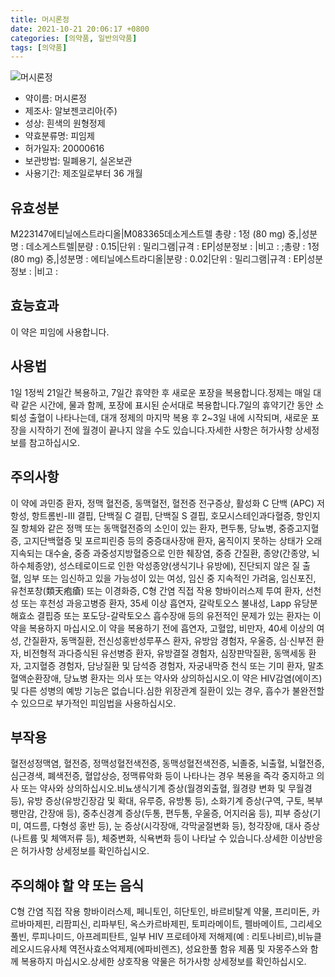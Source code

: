 ```yaml
---
title: 머시론정
date: 2021-10-21 20:06:17 +0800
categories: [의약품, 일반의약품]
tags: [의약품]
---
```

![머시론정](https://nedrug.mfds.go.kr/pbp/cmn/itemImageDownload/1MpYN6WeYa0)

- 약이름: 머시론정
- 제조사: 알보젠코리아(주)
- 성상: 흰색의 원형정제
- 약효분류명: 피임제
- 허가일자: 20000616
- 보관방법: 밀폐용기, 실온보관
- 사용기간: 제조일로부터 36 개월
## 유효성분
M223147에티닐에스트라디올|M083365데소게스트렐
총량 : 1정 (80 mg) 중,|성분명 : 데소게스트렐|분량 : 0.15|단위 : 밀리그램|규격 : EP|성분정보 : |비고 : ;총량 : 1정 (80 mg) 중,|성분명 : 에티닐에스트라디올|분량 : 0.02|단위 : 밀리그램|규격 : EP|성분정보 : |비고 :
## 효능효과
이 약은 피임에 사용합니다.
## 사용법
1일 1정씩 21일간 복용하고, 7일간 휴약한 후 새로운 포장을 복용합니다.정제는 매일 대략 같은 시간에, 물과 함께, 포장에 표시된 순서대로 복용합니다.7일의 휴약기간 동안 소퇴성 출혈이 나타나는데, 대개 정제의 마지막 복용 후 2~3일 내에 시작되며, 새로운 포장을 시작하기 전에 월경이 끝나지 않을 수도 있습니다.자세한 사항은 허가사항 상세정보를 참고하십시오.
## 주의사항
이 약에 과민증 환자, 정맥 혈전증, 동맥혈전, 혈전증 전구증상, 활성화 C 단백 (APC) 저항성, 항트롬빈-III 결핍, 단백질 C 결핍, 단백질 S 결핍, 호모시스테인과다혈증, 항인지질 항체와 같은 정맥 또는 동맥혈전증의 소인이 있는 환자, 편두통, 당뇨병, 중증고지혈증, 고지단백혈증 및 포르피린증 등의 중증대사장애 환자, 움직이지 못하는 상태가 오래 지속되는 대수술, 중증 과중성지방혈증으로 인한 췌장염, 중증 간질환, 종양(간종양, 뇌하수체종양), 성스테로이드로 인한 악성종양(생식기나 유방에), 진단되지 않은 질 출혈, 임부 또는 임신하고 있을 가능성이 있는 여성, 임신 중 지속적인 가려움, 임신포진, 유천포창(類天疱瘡) 또는 이경화증, C형 간염 직접 작용 항바이러스제 투여 환자, 선천성 또는 후천성 과응고병증 환자, 35세 이상 흡연자, 갈락토오스 불내성, Lapp 유당분해효소 결핍증 또는 포도당-갈락토오스 흡수장애 등의 유전적인 문제가 있는 환자는 이 약을 복용하지 마십시오.이 약을 복용하기 전에 흡연자, 고혈압, 비만자, 40세 이상의 여성, 간질환자, 동맥질환, 전신성홍반성루푸스 환자, 유방암 경험자, 우울증, 심·신부전 환자, 비전형적 과다증식된 유선병증 환자, 유방결절 경험자, 심장판막질환, 동맥세동 환자, 고지혈증 경험자, 담낭질환 및 담석증 경험자, 자궁내막증 천식 또는 기미 환자, 말초혈액순환장애, 당뇨병 환자는 의사 또는 약사와 상의하십시오.이 약은 HIV감염(에이즈) 및 다른 성병의 예방 기능은 없습니다.심한 위장관계 질환이 있는 경우, 흡수가 불완전할 수 있으므로 부가적인 피임법을 사용하십시오.
## 부작용
혈전성정맥염, 혈전증, 정맥성혈전색전증, 동맥성혈전색전증, 뇌졸중, 뇌출혈, 뇌혈전증, 심근경색, 폐색전증, 혈압상승, 정맥류악화 등이 나타나는 경우 복용을 즉각 중지하고 의사 또는 약사와 상의하십시오.비뇨생식기계 증상(월경외출혈, 월경량 변화 및 무월경 등), 유방 증상(유방긴장감 및 확대, 유루증, 유방통 등), 소화기계 증상(구역, 구토, 복부팽만감, 간장애 등), 중추신경계 증상(두통, 편두통, 우울증, 어지러움 등), 피부 증상(기미, 여드름, 다형성 홍반 등), 눈 증상(시각장애, 각막굴절변화 등), 청각장애, 대사 증상(나트륨 및 체액저류 등), 체중변화, 식욕변화 등이 나타날 수 있습니다.상세한 이상반응은 허가사항 상세정보를 확인하십시오.
## 주의해야 할 약 또는 음식
C형 간염 직접 작용 항바이러스제, 페니토인, 히단토인, 바르비탈계 약물, 프리미돈, 카르바마제핀, 리팜피신, 리파부틴, 옥스카르바제핀, 토피라메이트, 펠바메이트, 그리세오풀빈, 루피나미드, 아프레피탄트, 일부 HIV 프로테아제 저해제(예 : 리토나비르),비뉴클레오시드유사체 역전사효소억제제(에파비렌즈), 성요한풀 함유 제품 및 자몽주스와 함께 복용하지 마십시오.상세한 상호작용 약물은 허가사항 상세정보를 확인하십시오.
